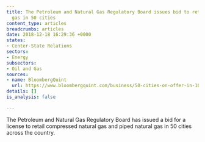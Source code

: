 ```yaml
---
title: The Petroleum and Natural Gas Regulatory Board issues bid to retail natural
  gas in 50 cities
content_type: articles
breadcrumbs: articles
date: 2018-12-18 16:29:36 +0000
states:
- Center-State Relations
sectors:
- Energy
subsectors:
- Oil and Gas
sources:
- name: BloombergQuint
  url: https://www.bloombergquint.com/business/50-cities-on-offer-in-10th-city-gas-licensing-round-2#gs.O_ukp6E
details: []
is_analysis: false

---
```

The Petroleum and Natural Gas Regulatory Board has issued a bid for a license to retail compressed natural gas and piped natural gas in 50 cities across the country.   